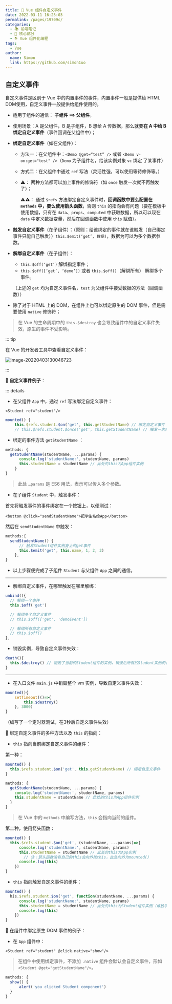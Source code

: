 ```yaml
---
title: 💫 Vue 组件自定义事件
date: 2022-03-11 16:25:03
permalink: /pages/19709c/
categories: 
  - 📚 前端笔记
  - 🏃 核心部分
  - ⛈ Vue 组件化编程
tags: 
  - Vue
author: 
  name: Simon
  link: https://github.com/simon1uo
---
```

## 自定义事件

自定义事件是区别于 Vue 中的内置事件的事件，内置事件一般是提供给 HTML  DOM使用，自定义事件一般提供给组件使用的。

+ 适用于组件的通信： **子组件 ==> 父组件**。

+ 使用场景：A 是父组件，B 是子组件，B 想给 A 传数据，那么就要**在 A 中给 B 绑定自定义事件**（事件回调在父组件中）；

+ **绑定自定义事件**（如在父组件）：

  + 方法一：在父组件中：`<Demo @get=“test” />` 或者 `<Demo v-on:get="test" />`（`Demo` 为子组件名，给该实例对象 `vc` 绑定 了某事件）

  + 方式二：在父组件中通过 `ref` 写法（灵活性强，可以使用等待修饰等。）
  
  + ⚠️： 两种方法都可以加上事件的修饰符（如 `once` 触发一次就不再触发了）； 
  
    ⚠️⚠️： 通过 `$refs` 方法绑定自定义事件时，**回调函数中要么配置在 `methods` 中，要么使用箭头函数**，否则 `this` 的指向会有问题（要在模板中使用数据，只有在 `data`、`props`、`computed` 中获取数据，所以可以现在 `data` 中定义数据变量，然后在回调函数中使用 `this` 赋值）。
  



+ **触发自定义事件**（在子组件）：（原则：给谁绑定的事件就在谁触发（自己绑定事件只能自己触发））`this.$emit(‘get’, 数据)`，数据为可以为多个数据参数。

+ **解绑自定义事件**（在子组件）：

  + `this.$off(‘get’)` 解绑指定事件；
  + `this.$off([‘get’, ‘demo’])` 或者 `this.$off()`（解绑所有） 解绑多个事件。

  （上述的 `get` 均为自定义事件名，`test` 为父组件中接受数据的方法（回调函数））

+ 除了对于 HTML 上的 DOM，在组件上也可以绑定原生的 DOM 事件，但是需要使用 `native` 修饰符；

> 在 Vue 的生命周期中的 `this.$destroy` 也会导致组件中的自定义事件失效，原生的事件不受影响。



::: tip

在 Vue 的开发者工具中查看自定义事件：

![image-20220403130046723](https://cdn.jsdelivr.net/gh/simon1uo/image-flow@master/image/0e1FzX.png)

:::



🌰 **自定义事件例子**：

::: details

+ 在父组件 `App` 中，通过 `ref` 写法绑定自定义事件：

```vue
<Student ref="student"/>
```

```js
mounted() {
    this.$refs.student.$on('get', this.getStudentName) // 绑定自定义事件
    // this.$refs.student.$once('get', this.getStudentName) // 触发一次就不再触发的自定义事件
```

+ 绑定的事件方法 `getStudentName` ：

```js
methods: {
  getStudentName(studentName, ...params) {
      console.log('studentName:', studentName, params)
      this.studentName = studentName // 此处的this为App组件实例
    }
}
```

> 此处 `…params` 是 ES6 用法，表示可以传入多个参数。

+ 在子组件 `Student` 中，触发事件：

首先将触发事件的事件绑定在一个按钮上，以便测试：

```vue
<button @click="sendStudentName">把学生名给App</button>
```

然后在 `sendStudentName` 中触发：

```js
methods:{
  sendStudentName() {
      // 触发Student组件实例身上的get事件
      this.$emit('get', this.name, 1, 2, 3)
    },
}
```

+ 以上步骤便完成了子组件 `Student` 与父组件 `App` 之间的通信。 

***

+ 解绑自定义事件，在哪里触发在哪里解绑：

```js
unbind(){
  // 解绑一个事件
  this.$off('get')

  // 解绑多个自定义事件
  // this.$off(['get', 'demoEvent'])

  // 解绑所有自定义事件
  // this.$off()
},
```

+ 销毁实例，导致自定义事件失效：

```js
death(){
  this.$destroy() // 销毁了当前的Student组件的实例，销毁后所有的Student实例的自定义事件全都不奏效
}
```

***

+ 在入口文件 `main.js` 中销毁整个 vm 实例，导致自定义事件失效：

```js
mounted(){
    setTimeout(()=>{
        this.$destroy()
    }, 3000)
}
```

（编写了一个定时器测试，在3秒后自定义事件失效）



🌰 绑定自定义事件的多种方法以及 `this` 的指向：

+ `this` 指向当前绑定自定义事件的组件：

第一种：

```js
mounted() {
  this.$refs.student.$on('get', this.getStudentName) // 绑定自定义事件
}
```

```js
methods: {
  getStudentName(studentName, ...params) {
  	console.log('studentName:', studentName, params)
  	this.studentName = studentName // 此处的this为App组件实例
  }
}
```

> 在 Vue 中的 `methods` 中编写方法，`this` 会指向当前的组件。

第二种，使用箭头函数： 

```js
mounted() {
  this.$refs.student.$on('get', (studentName, ...params)=>{
      console.log('studentName:', studentName, params)
      this.studentName = studentName // 此处的this为App实例
    	// 注：箭头函数没有自己的this会向外找this，此处向外为mounted()
      console.log(this)
    })
}
```

+ `this` 指向触发自定义事件的组件：

```js
mounted() {
  his.$refs.student.$on('get', function(studentName, ...params) {
      console.log('studentName:', studentName, params)
      this.studentName = studentName // 此处的this为Student组件实例（谁触发自定义事件this指向谁）
      console.log(this)
    })
}
```



🌰 在组件中绑定原生 DOM 事件的例子：

+ 在 `App` 组件中：

```vue
<Student ref="student" @click.native="show"/>
```

> 在组件中使用绑定事件，不添加 `.native` 组件会默认会自定义事件，形如 `<Student @get="getStudentName"/>`。

```js
methods: {
  show() {
      alert('you clicked Student component')
  }
}
```

